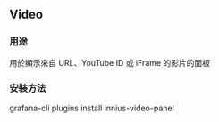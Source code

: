 ## Video
    
### 用途
用於顯示來自 URL、YouTube ID 或 iFrame 的影片的面板

### 安裝方法
grafana-cli plugins install innius-video-panel
